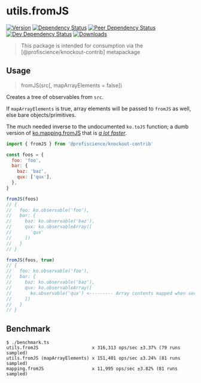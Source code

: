 # utils.fromJS

[![Version][npm-version-shield]][npm]
[![Dependency Status][david-dm-shield]][david-dm]
[![Peer Dependency Status][david-dm-peer-shield]][david-dm-peer]
[![Dev Dependency Status][david-dm-dev-shield]][david-dm-dev]
[![Downloads][npm-stats-shield]][npm-stats]

[david-dm]: https://david-dm.org/Profiscience/knockout-contrib?path=packages/utils.fromJS
[david-dm-shield]: https://david-dm.org/Profiscience/knockout-contrib/status.svg?path=packages/utils.fromJS
[david-dm-peer]: https://david-dm.org/Profiscience/knockout-contrib?path=packages/utils.fromJS&type=peer
[david-dm-peer-shield]: https://david-dm.org/Profiscience/knockout-contrib/peer-status.svg?path=packages/utils.fromJS
[david-dm-dev]: https://david-dm.org/Profiscience/knockout-contrib?path=packages/utils.fromJS&type=dev
[david-dm-dev-shield]: https://david-dm.org/Profiscience/knockout-contrib/dev-status.svg?path=packages/utils.fromJS
[npm]: https://www.npmjs.com/package/@profiscience/knockout-contrib-utils-from-js
[npm-version-shield]: https://img.shields.io/npm/v/@profiscience/knockout-contrib-utils-from-js.svg
[npm-stats]: http://npm-stat.com/charts.html?package=@profiscience/knockout-contrib-utils-from-js&author=&from=&to=
[npm-stats-shield]: https://img.shields.io/npm/dt/@profiscience/knockout-contrib-utils-from-js.svg?maxAge=2592000

> This package is intended for consumption via the [@profiscience/knockout-contrib] metapackage

## Usage

> fromJS(src[, mapArrayElements = false])

Creates a tree of observables from `src`.

If `mapArrayElements` is true, array elements will be passed to `fromJS` as well, else bare objects/primitives.

The much needed inverse to the undocumented `ko.toJS` function; a dumb version of [ko.mapping.fromJS](http://knockoutjs.com/documentation/plugins-mapping.html) that is [_a lot faster_](#benchmark).

```javascript
import { fromJS } from '@profiscience/knockout-contrib'

const foos = {
  foo: 'foo',
  bar: {
    baz: 'baz',
    qux: ['qux'],
  },
}

fromJS(foos)
// {
//   foo: ko.observable('foo'),
//   bar: {
//     baz: ko.observable('baz'),
//     qux: ko.observableArray([
//       'qux'
//     ])
//   }
// }

fromJS(foos, true)
// {
//   foo: ko.observable('foo'),
//   bar: {
//     baz: ko.observable('baz'),
//     qux: ko.observableArray([
//       ko.observable('qux') <--------- Array contents mapped when second argument is true
//     ])
//   }
// }
```

## Benchmark

```shell
$ ./benchmark.ts
utils.fromJS                    x 316,313 ops/sec ±3.37% (79 runs sampled)
utils.fromJS (mapArrayElements) x 151,401 ops/sec ±3.24% (81 runs sampled)
mapping.fromJS                  x 11,995 ops/sec ±3.82% (81 runs sampled)
```
